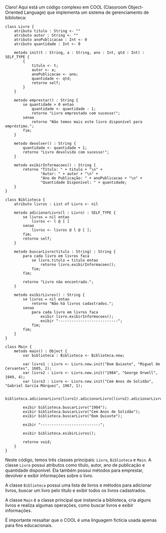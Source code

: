 Claro! Aqui está um código complexo em COOL (Classroom Object-Oriented Language) que implementa um sistema de gerenciamento de biblioteca:

```
class Livro {
    atributo titulo : String <- ""
    atributo autor : String <- ""
    atributo anoPublicacao : Int <- 0
    atributo quantidade : Int <- 0

    metodo init(t : String, a : String, ano : Int, qtd : Int) : SELF_TYPE {
        {
            titulo <- t;
            autor <- a;
            anoPublicacao <- ano;
            quantidade <- qtd;
            retorno self;
        }
    }

    metodo emprestar() : String {
        se quantidade > 0 entao
            quantidade <- quantidade - 1;
            retorno "Livro emprestado com sucesso!";
        senao
            retorno "Não temos mais este livro disponível para empréstimo.";
        fim;
    }

    metodo devolver() : String {
        quantidade <- quantidade + 1;
        retorno "Livro devolvido com sucesso!";
    }

    metodo exibirInformacoes() : String {
        retorno "Título: " + titulo + "\n" +
                "Autor: " + autor + "\n" +
                "Ano de Publicação: " + anoPublicacao + "\n" +
                "Quantidade Disponível: " + quantidade;
    }
}

class Biblioteca {
    atributo livros : List of Livro <- nil

    metodo adicionarLivro(l : Livro) : SELF_TYPE {
        se livros = nil entao
            livros <- l @ [ ]
        senao
            livros <- livros @ l @ [ ];
        fim;
        retorno self;
    }

    metodo buscarLivro(titulo : String) : String {
        para cada livro em livros faca
            se livro.titulo = titulo entao
                retorno livro.exibirInformacoes();
            fim;
        fim;

        retorno "Livro não encontrado.";
    }

    metodo exibirLivros() : String {
        se livros = nil entao
            retorno "Não há livros cadastrados.";
        senao
            para cada livro em livros faca
                exibir livro.exibirInformacoes();
                exibir "---------------------------";
            fim;
        fim;
    }
}

class Main {
    metodo main() : Object {
        var biblioteca : Biblioteca <- Biblioteca.new;

        var livro1 : Livro <- Livro.new.init("Dom Quixote", "Miguel de Cervantes", 1605, 2);
        var livro2 : Livro <- Livro.new.init("1984", "George Orwell", 1949, 4);
        var livro3 : Livro <- Livro.new.init("Cem Anos de Solidão", "Gabriel García Márquez", 1967, 1);

        biblioteca.adicionarLivro(livro1).adicionarLivro(livro2).adicionarLivro(livro3);

        exibir biblioteca.buscarLivro("1984");
        exibir biblioteca.buscarLivro("Cem Anos de Solidão");
        exibir biblioteca.buscarLivro("Dom Quixote");

        exibir "---------------------------";

        exibir biblioteca.exibirLivros();

        retorno void;
    }
}
```

Neste código, temos três classes principais: `Livro`, `Biblioteca` e `Main`. A classe `Livro` possui atributos como título, autor, ano de publicação e quantidade disponível. Ela também possui métodos para emprestar, devolver e exibir informações sobre o livro.

A classe `Biblioteca` possui uma lista de livros e métodos para adicionar livros, buscar um livro pelo título e exibir todos os livros cadastrados.

A classe `Main` é a classe principal que instancia a biblioteca, cria alguns livros e realiza algumas operações, como buscar livros e exibir informações.

É importante ressaltar que o COOL é uma linguagem fictícia usada apenas para fins educacionais.